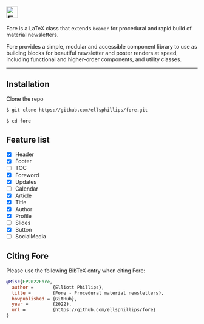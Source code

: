 # <img height=30 src="https://latex.codecogs.com/svg.latex?{\textsf{\bfseries\color[RGB]{255,216,102}Fore}}" alt="Fore">

Fore is a LaTeX class that extends `beamer` for procedural and rapid build of material newsletters.

Fore provides a simple, modular and accessible component library to use as building blocks for beautiful newsletter and poster renders at speed, including functional and higher-order components, and utility classes.

---

## Installation

Clone the repo

```bash
$ git clone https://github.com/ellsphillips/fore.git

$ cd fore
```

## Feature list

- [x] Header
- [x] Footer
- [ ] TOC
- [x] Foreword
- [x] Updates
- [ ] Calendar
- [x] Article
- [x] Title
- [x] Author
- [x] Profile
- [ ] Slides
- [x] Button
- [ ] SocialMedia

## Citing Fore

Please use the following BibTeX entry when citing Fore:

```BibTeX
@Misc{EP2022Fore,
  author =       {Elliott Phillips},
  title =        {Fore - Procedural material newsletters},
  howpublished = {GitHub},
  year =         {2022},
  url =          {https://github.com/ellsphillips/fore}
}
```
